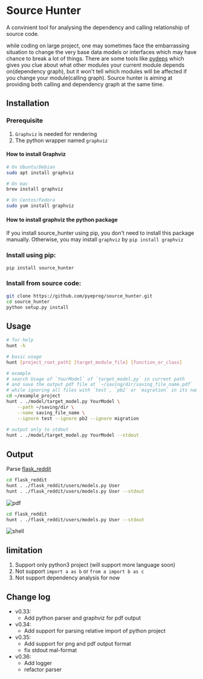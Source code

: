 # Source Hunter
A convinient tool for analysing the dependency and calling relationship of source code.

while coding on large project, one may sometimes face the embarrassing situation to change the very base data models 
or interfaces which may have chance to break a lot of things.
There are some tools like [pydeps](https://pydeps.readthedocs.io/en/latest/) which gives you clue about what other modules
your current module depends on(dependency graph), but it won't tell which modules will be affected if you change your
module(calling graph). Source hunter is aiming at providing both calling and dependency graph at the same time.

## Installation
### Prerequisite
1. `Graphviz` is needed for rendering
2. The python wrapper named `graphviz`
#### How to install Graphviz
```bash
# On Ubuntu/Debian
sudo apt install graphviz

# On mac
brew install graphviz 

# On Centos/Fedora
sudo yum install graphviz

```

#### How to install graphviz the python package
If you install source_hunter using pip, you don't need to install this package manually. Otherwise, you may install
`graphviz` by `pip install graphviz`

### Install using pip:
```bash
pip install source_hunter
```
 
### Install from source code:
```bash
git clone https://github.com/pyeprog/source_hunter.git
cd source_hunter
python setup.py install
```

## Usage
```bash
# for help
hunt -h

# basic usage 
hunt [project_root_path] [target_module_file] [function_or_class]

# example
# search Usage of `YourModel` of `target_model.py` in current path
# and save the output pdf file at `~/saving/dir/saving_file_name.pdf`
# while ignoring all files with `test`, `pb2` or `migration` in its names.
cd ~/example_project
hunt . ./model/target_model.py YourModel \
    --path ~/saving/dir \
    --name saving_file_name \
    --ignore test --ignore pb2 --ignore migration
    
# output only to stdout
hunt . ./model/target_model.py YourModel --stdout

```

## Output
Parse [flask_reddit](https://github.com/codelucas/flask_reddit)
```bash
cd flask_reddit
hunt . ./flask_reddit/users/models.py User
hunt . ./flask_reddit/users/models.py User --stdout

```
![pdf](https://github.com/pyeprog/source_hunter/blob/master/imgs/screen.png)


```bash
cd flask_reddit
hunt . ./flask_reddit/users/models.py User --stdout

```
![shell](https://github.com/pyeprog/source_hunter/blob/master/imgs/shell.png)

## limitation
1. Support only python3 project (will support more language soon)
2. Not support `import a as b` or `from a import b as c`
3. Not support dependency analysis for now



## Change log
- v0.33: 
    - Add python parser and graphviz for pdf output
- v0.34: 
    - Add support for parsing relative import of python project
- v0.35: 
    - Add support for png and pdf output format
    - fix stdout mal-format
- v0.36:
    - Add logger
    - refactor parser